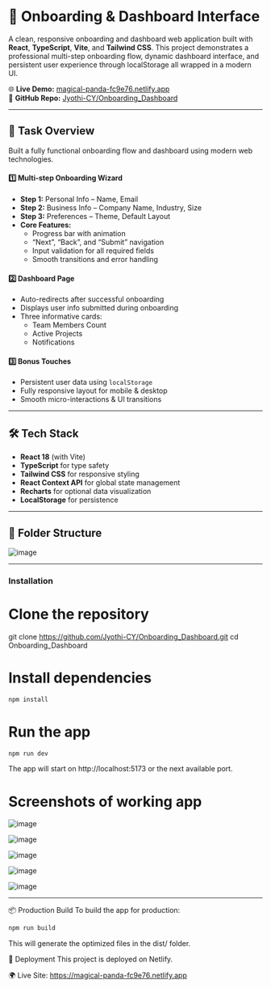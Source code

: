 # 🚀 Onboarding & Dashboard Interface

A clean, responsive onboarding and dashboard web application built with **React**, **TypeScript**, **Vite**, and **Tailwind CSS**. This project demonstrates a professional multi-step onboarding flow, dynamic dashboard interface, and persistent user experience through localStorage all wrapped in a modern UI.

🌐 **Live Demo:** [magical-panda-fc9e76.netlify.app](https://magical-panda-fc9e76.netlify.app)  
📁 **GitHub Repo:** [Jyothi-CY/Onboarding_Dashboard](https://github.com/Jyothi-CY/Onboarding_Dashboard)

---

## 📝 Task Overview

Built a fully functional onboarding flow and dashboard using modern web technologies.

#### 1️⃣ Multi-step Onboarding Wizard
- **Step 1:** Personal Info – Name, Email  
- **Step 2:** Business Info – Company Name, Industry, Size  
- **Step 3:** Preferences – Theme, Default Layout  
- **Core Features:**
  - Progress bar with animation
  - “Next”, “Back”, and “Submit” navigation
  - Input validation for all required fields
  - Smooth transitions and error handling

#### 2️⃣ Dashboard Page
- Auto-redirects after successful onboarding
- Displays user info submitted during onboarding
- Three informative cards:
  -  Team Members Count
  -  Active Projects
  -  Notifications

#### 3️⃣ Bonus Touches
- Persistent user data using `localStorage`
- Fully responsive layout for mobile & desktop
- Smooth micro-interactions & UI transitions

---

## 🛠️ Tech Stack

- **React 18** (with Vite)
- **TypeScript** for type safety
- **Tailwind CSS** for responsive styling
- **React Context API** for global state management
- **Recharts** for optional data visualization
- **LocalStorage** for persistence

---

## 📁 Folder Structure

![image](https://github.com/user-attachments/assets/bd0559f9-7c10-48cb-9fb4-388f7fbe792a)


---

### Installation

# Clone the repository
git clone https://github.com/Jyothi-CY/Onboarding_Dashboard.git
cd Onboarding_Dashboard

# Install dependencies
```bash
npm install
```
# Run the app
```bash
npm run dev
```

The app will start on http://localhost:5173 or the next available port.

# Screenshots of working app
![image](https://github.com/user-attachments/assets/2882cb47-e536-42d3-8daa-9d83703392ed)

![image](https://github.com/user-attachments/assets/d80811a7-afbc-47b7-ba20-e839cbd2846a)

![image](https://github.com/user-attachments/assets/17af6a62-7e73-4044-9543-f3df18a4b789)

![image](https://github.com/user-attachments/assets/a75c776b-ff10-4f51-96bb-4732b3ba3d05)

![image](https://github.com/user-attachments/assets/d7f066c1-5029-4ab4-8e90-2feb8813449c)

---
📦 Production Build
To build the app for production:
```bash
npm run build
```
This will generate the optimized files in the dist/ folder.

🔗 Deployment
This project is deployed on Netlify.

🌍 Live Site: https://magical-panda-fc9e76.netlify.app
